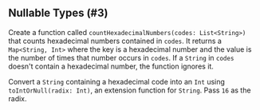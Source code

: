 ## Nullable Types (#3)

Create a function called `countHexadecimalNumbers(codes: List<String>)` that
counts hexadecimal numbers contained in `codes`. It returns a `Map<String, Int>`
where the key is a hexadecimal number and the value is the number of times that
number occurs in `codes`.  If a `String` in `codes` doesn't contain a
hexadecimal number, the function ignores it.

<div class="hint">

Convert a `String` containing a hexadecimal code into an `Int` using
`toIntOrNull(radix: Int)`, an extension function for `String`. Pass `16` as the
radix.

</div>
